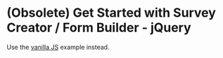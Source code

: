 # (Obsolete) Get Started with Survey Creator / Form Builder - jQuery

Use the [vanilla JS](../html-css-js/) example instead.